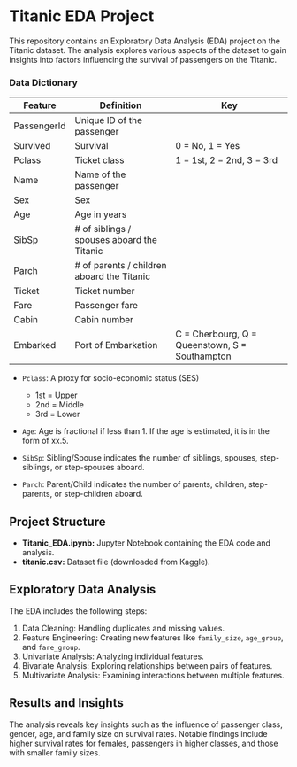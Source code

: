 # Titanic EDA Project

This repository contains an Exploratory Data Analysis (EDA) project on the Titanic dataset. The analysis explores various aspects of the dataset to gain insights into factors influencing the survival of passengers on the Titanic.


### Data Dictionary

| Feature      | Definition                                                  | Key                                               |
| ------------ | ------------------------------------------------------------ | ------------------------------------------------- |
| PassengerId  | Unique ID of the passenger                                   |                                                   |
| Survived     | Survival                                                    | 0 = No, 1 = Yes                                   |
| Pclass       | Ticket class                                                | 1 = 1st, 2 = 2nd, 3 = 3rd                         |
| Name         | Name of the passenger                                       |                                                   |
| Sex          | Sex                                                        |                                                   |
| Age          | Age in years                                                |                                                   |
| SibSp        | # of siblings / spouses aboard the Titanic                 |                                                   |
| Parch        | # of parents / children aboard the Titanic                 |                                                   |
| Ticket       | Ticket number                                               |                                                   |
| Fare         | Passenger fare                                              |                                                   |
| Cabin        | Cabin number                                                |                                                   |
| Embarked     | Port of Embarkation                                         | C = Cherbourg, Q = Queenstown, S = Southampton     |


- `Pclass`: A proxy for socio-economic status (SES)
  - 1st = Upper
  - 2nd = Middle
  - 3rd = Lower

- `Age`: Age is fractional if less than 1. If the age is estimated, it is in the form of xx.5.

- `SibSp`: Sibling/Spouse indicates the number of siblings, spouses, step-siblings, or step-spouses aboard.

- `Parch`: Parent/Child indicates the number of parents, children, step-parents, or step-children aboard.

## Project Structure

- **Titanic_EDA.ipynb:** Jupyter Notebook containing the EDA code and analysis.
- **titanic.csv:** Dataset file (downloaded from Kaggle).

## Exploratory Data Analysis

The EDA includes the following steps:

1. Data Cleaning: Handling duplicates and missing values.
2. Feature Engineering: Creating new features like `family_size`, `age_group`, and `fare_group`.
3. Univariate Analysis: Analyzing individual features.
4. Bivariate Analysis: Exploring relationships between pairs of features.
5. Multivariate Analysis: Examining interactions between multiple features.

## Results and Insights

The analysis reveals key insights such as the influence of passenger class, gender, age, and family size on survival rates. Notable findings include higher survival rates for females, passengers in higher classes, and those with smaller family sizes.

